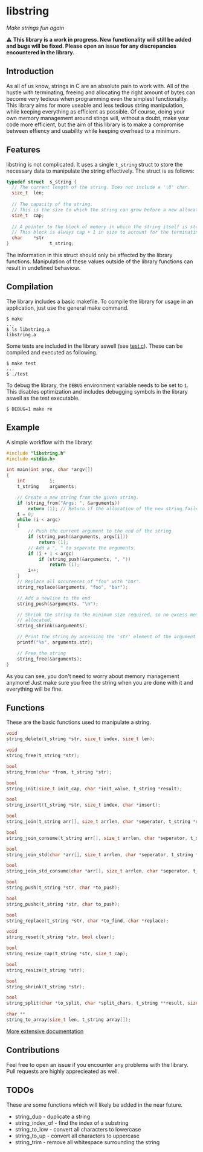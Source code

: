 # libstring
_Make strings fun again_

⚠️ **This library is a work in progress. New functionality will still be added and bugs will be fixed. Please open an issue for any discrepancies encountered in the library.**

## Introduction
As all of us know, strings in C are an absolute pain to work with. All of the hustle with terminating, freeing and allocating the right amount of bytes can become very tedious when programming even the simplest functionality. This library aims for more useable and less tedious string manipulation, while keeping everything as efficient as possible. Of course, doing your own memory management around stings will, without a doubt, make your code more efficient, but the aim of this library is to make a compromise between effiency and usability while keeping overhead to a minimum.

## Features
libstring is not complicated. It uses a single `t_string` struct to store the necessary data to manipulate the string effectively. The struct is as follows:
```c
typedef struct  s_string {
  // The current length of the string. Does not include a '\0' char.
  size_t  len;
  
  // The capacity of the string.
  // This is the size to which the string can grow before a new allocation is necessary.
  size_t  cap;
  
  // A pointer to the block of memory in which the string itself is stored.
  // This block is always cap + 1 in size to account for the terminating character.
  char    *str
}               t_string;
```
The information in this struct should only be affected by the library functions. Manipulation of these values outside of the library functions can result in undefined behaviour.

## Compilation
The library includes a basic makefile. To compile the library for usage in an application, just use the general make command.
```
$ make
...
$ ls libstring.a
libstring.a
```
Some tests are included in the library aswell (see [test.c](test.c)). These can be compiled and executed as following.
```
$ make test
...
$ ./test
```
To debug the library, the `DEBUG` environment variable needs to be set to `1`. This disables optimization and includes debugging symbols in the library aswell as the test executable.
```
$ DEBUG=1 make re
```

## Example
A simple workflow with the library:
```c
#include "libstring.h"
#include <stdio.h>

int	main(int argc, char *argv[])
{
	int			i;
	t_string	arguments;

	// Create a new string from the given string.
	if (string_from("Args: ", &arguments))	
		return (1); // Return if the allocation of the new string failed.
	i = 0;
	while (i < argc)
	{
		// Push the current argument to the end of the string
		if (string_push(&arguments, argv[i]))
			return (1);
		// Add a ", " to seperate the arguments.
		if (i + 1 < argc)
			if (string_push(&arguments, ", "))
				return (1);
		i++;
	}
	// Replace all occurences of "foo" with "bar".
	string_replace(&arguments, "foo", "bar");

	// Add a newline to the end
	string_push(&arguments, "\n");

	// Shrink the string to the minimum size required, so no excess memory is
	// allocated.
	string_shrink(&arguments);

	// Print the string by accessing the 'str' element of the argument struct.
	printf("%s", arguments.str);

	// Free the string
	string_free(&arguments);
}
```
As you can see, you don't need to worry about memory management anymore! Just make sure you free the string when you are done with it and everything will be fine.

## Functions
These are the basic functions used to manipulate a string.
```c
void
string_delete(t_string *str, size_t index, size_t len);

void
string_free(t_string *str);

bool
string_from(char *from, t_string *str);

bool
string_init(size_t init_cap, char *init_value, t_string *result);

bool
string_insert(t_string *str, size_t index, char *insert);

bool
string_join(t_string arr[], size_t arrlen, char *seperator, t_string *result);

bool
string_join_consume(t_string arr[], size_t arrlen, char *seperator, t_string *result);

bool
string_join_std(char *arr[], size_t arrlen, char *seperator, t_string *result);

bool
string_join_std_consume(char *arr[], size_t arrlen, char *seperator, t_string *result);

bool
string_push(t_string *str, char *to_push);

bool
string_pushc(t_string *str, char to_push);

bool
string_replace(t_string *str, char *to_find, char *replace);

void
string_reset(t_string *str, bool clear);

bool
string_resize_cap(t_string *str, size_t cap);

bool
string_resize(t_string *str);

bool
string_shrink(t_string *str);

bool
string_split(char *to_split, char *split_chars, t_string **result, size_t *result_size);

char **
string_to_array(size_t len, t_string array[]);
```

[More extensive documentation](libstring.h)

## Contributions
Feel free to open an issue if you encounter any problems with the library. Pull requests are highly apprecieated as well.

## TODOs
These are some functions which will likely be added in the near future.
* string_dup - duplicate a string
* string_index_of - find the index of a substring
* string_to_low - convert all characters to lowercase
* string_to_up - convert all characters to uppercase
* string_trim - remove all whitespace surrounding the string
